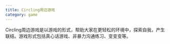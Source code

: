```yaml
---
title: Circling周边游戏
category: game
---
```

Circling周边游戏是以游戏的形式，帮助大家在更轻松的环境中，探索自我，产生联结。游戏形式包括真心话游戏、非暴力沟通练习、变变变等。